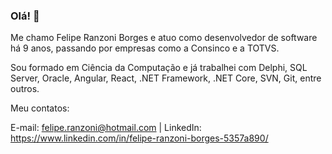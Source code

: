 ### Olá! 👋

Me chamo Felipe Ranzoni Borges e atuo como desenvolvedor de software há 9 anos, passando por empresas como a Consinco e a TOTVS.

Sou formado em Ciência da Computação e já trabalhei com Delphi, SQL Server, Oracle, Angular, React, .NET Framework, .NET Core, SVN, Git, entre outros.

Meu contatos:

  E-mail: felipe.ranzoni@hotmail.com | LinkedIn: https://www.linkedin.com/in/felipe-ranzoni-borges-5357a890/
